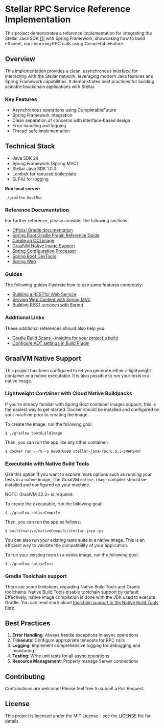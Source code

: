 # Stellar RPC Service Reference Implementation

This project demonstrates a reference implementation for integrating the Stellar Java
SDK [[1]](https://github.com/stellar/java-stellar-sdk) with Spring Framework, showcasing how to build efficient,
non-blocking RPC calls using CompletableFuture.

## Overview

This implementation provides a clean, asynchronous interface for interacting with the Stellar network, leveraging modern
Java features and Spring Framework capabilities. It demonstrates best practices for building scalable blockchain
applications with Stellar.

### Key Features

- Asynchronous operations using CompletableFuture
- Spring Framework integration
- Clean separation of concerns with interface-based design
- Error handling and logging
- Thread-safe implementation

## Technical Stack

- Java SDK 24
- Spring Framework (Spring MVC)
- Stellar Java SDK 1.0.0
- Lombok for reduced boilerplate
- SLF4J for logging

**Run local server:**

```
./gradlew bootRun
```

### Reference Documentation

For further reference, please consider the following sections:

* [Official Gradle documentation](https://docs.gradle.com)
* [Spring Boot Gradle Plugin Reference Guide](https://docs.spring.io/spring-boot/3.4.5/gradle-plugin)
* [Create an OCI image](https://docs.spring.io/spring-boot/3.4.5/gradle-plugin/packaging-oci-image.html)
* [GraalVM Native Image Support](https://docs.spring.io/spring-boot/3.4.5/reference/packaging/native-image/introducing-graalvm-native-images.html)
* [Spring Configuration Processor](https://docs.spring.io/spring-boot/3.4.5/specification/configuration-metadata/annotation-processor.html)
* [Spring Boot DevTools](https://docs.spring.io/spring-boot/3.4.5/reference/using/devtools.html)
* [Spring Web](https://docs.spring.io/spring-boot/3.4.5/reference/web/servlet.html)

### Guides

The following guides illustrate how to use some features concretely:

* [Building a RESTful Web Service](https://spring.io/guides/gs/rest-service/)
* [Serving Web Content with Spring MVC](https://spring.io/guides/gs/serving-web-content/)
* [Building REST services with Spring](https://spring.io/guides/tutorials/rest/)

### Additional Links

These additional references should also help you:

* [Gradle Build Scans – insights for your project's build](https://scans.gradle.com#gradle)
* [Configure AOT settings in Build Plugin](https://docs.spring.io/spring-boot/3.4.5/how-to/aot.html)

## GraalVM Native Support

This project has been configured to let you generate either a lightweight container or a native executable.
It is also possible to run your tests in a native image.

### Lightweight Container with Cloud Native Buildpacks

If you're already familiar with Spring Boot container images support, this is the easiest way to get started.
Docker should be installed and configured on your machine prior to creating the image.

To create the image, run the following goal:

```
$ ./gradlew bootBuildImage
```

Then, you can run the app like any other container:

```
$ docker run --rm -p 8080:8080 stellar-java-rpc:0.0.1-SNAPSHOT
```

### Executable with Native Build Tools

Use this option if you want to explore more options such as running your tests in a native image.
The GraalVM `native-image` compiler should be installed and configured on your machine.

NOTE: GraalVM 22.3+ is required.

To create the executable, run the following goal:

```
$ ./gradlew nativeCompile
```

Then, you can run the app as follows:

```
$ build/native/nativeCompile/stellar-java-rpc
```

You can also run your existing tests suite in a native image.
This is an efficient way to validate the compatibility of your application.

To run your existing tests in a native image, run the following goal:

```
$ ./gradlew nativeTest
```

### Gradle Toolchain support

There are some limitations regarding Native Build Tools and Gradle toolchains.
Native Build Tools disable toolchain support by default.
Effectively, native image compilation is done with the JDK used to execute Gradle.
You can read more
about [toolchain support in the Native Build Tools here](https://graalvm.github.io/native-build-tools/latest/gradle-plugin.html#configuration-toolchains).

## Best Practices

1. **Error Handling**: Always handle exceptions in async operations
2. **Timeouts**: Configure appropriate timeouts for RPC calls
3. **Logging**: Implement comprehensive logging for debugging and monitoring
4. **Testing**: Write unit tests for all async operations
5. **Resource Management**: Properly manage Server connections

## Contributing

Contributions are welcome! Please feel free to submit a Pull Request.

## License

This project is licensed under the MIT License - see the LICENSE file for details.